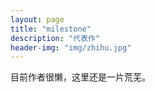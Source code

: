 ```yaml
---
layout: page
title: "milestone"
description: "代表作"
header-img: "img/zhihu.jpg"
---
```


目前作者很懒，这里还是一片荒芜。






